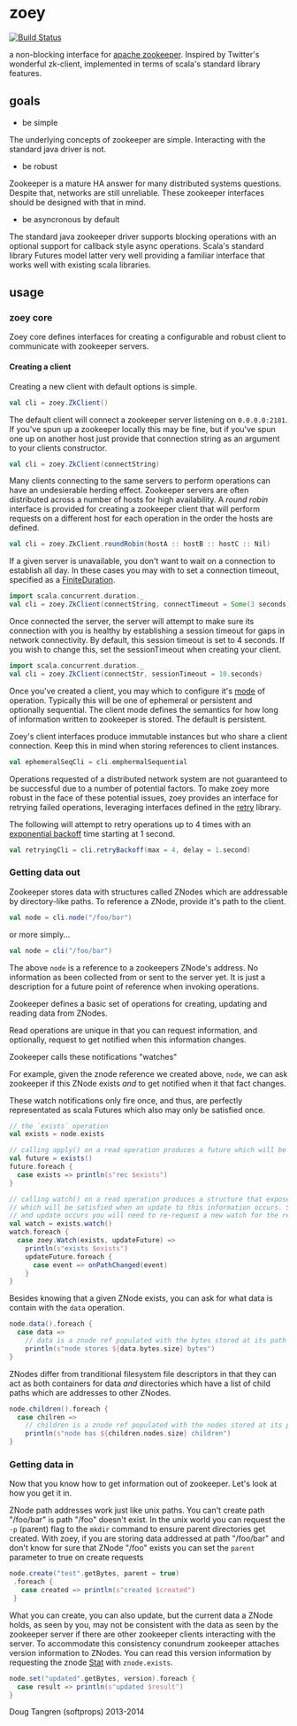 
# zoey

[![Build Status](https://travis-ci.org/softprops/zoey.svg)](https://travis-ci.org/softprops/zoey)

a non-blocking interface for [apache zookeeper](http://zookeeper.apache.org/). Inspired by Twitter's wonderful zk-client, implemented in terms of scala's standard library features.

## goals

* be simple

The underlying concepts of zookeeper are simple. Interacting with the standard java driver is not.

* be robust

Zookeeper is a mature HA answer for many distributed systems questions. Despite that, networks are still unreliable. These zookeeper interfaces should be designed with that in mind.

* be asyncronous by default

The standard java zookeeper driver supports blocking operations with an optional support for callback style async operations. Scala's standard library Futures model latter very well providing a familiar interface that works well with existing scala libraries. 

## usage

### zoey core

Zoey core defines interfaces for creating a configurable and robust client to communicate with zookeeper servers.

#### Creating a client

Creating a new client with default options is simple.

```scala
val cli = zoey.ZkClient()
```

The default client will connect a zookeeper server listening on `0.0.0.0:2181`. If you've spun up a zookeeper locally
this may be fine, but if you've spun one up on another host just provide that connection string as an argument to your clients constructor.

```scala
val cli = zoey.ZkClient(connectString)
```

Many clients connecting to the same servers to perform operations can have an undesierable herding effect. Zookeeper servers are often distributed across a number of hosts for high availability. A _round robin_ interface is provided for creating a zookeeper client that will perform requests on a different host for each operation in the order the hosts are defined.

```scala
val cli = zoey.ZkClient.roundRobin(hostA :: hostB :: hostC :: Nil)
```

If a given server is unavailable, you don't want to wait on a connection to establish all day. In these cases you may with to set a connection timeout, specified as a [FiniteDuration](http://www.scala-lang.org/api/current/index.html#scala.concurrent.duration.FiniteDuration).

```scala
import scala.concurrent.duration._
val cli = zoey.ZkClient(connectString, connectTimeout = Some(3 seconds))
```

Once connected the server, the server will attempt to make sure its connection with you is healthy by establishing a session timeout for gaps in network connectivity. By default, this session timeout is set to 4 seconds. If you wish to change this, set the sessionTimeout when creating your client.

```scala
import scala.concurrent.duration._
val cli = zoey.ZkClient(connectStr, sessionTimeout = 10.seconds)
```

Once you've created a client, you may which to configure it's [mode](http://zookeeper.apache.org/doc/r3.4.6/api/org/apache/zookeeper/CreateMode.html) of operation. Typically this will be one of ephemeral or persistent and optionally sequential.
The client mode defines the semantics for how long of information written to zookeeper is stored. The default is persistent.

Zoey's client interfaces produce immutable instances but who share a client connection. Keep this in mind when storing references to client instances.

```scala
val ephemeralSeqCli = cli.emphermalSequential
```

Operations requested of a distributed network system are not guaranteed to be successful due to a number of potential factors. To make zoey
more robust in the face of these potential issues, zoey provides an interface for retrying failed operations, leveraging interfaces defined in the [retry](https://github.com/softprops/retry) library.

The following will attempt to retry operations up to 4 times with an [exponential backoff](https://github.com/softprops/retry#backoff) time starting at 1 second.

```scala
val retryingCli = cli.retryBackoff(max = 4, delay = 1.second)
```

### Getting data out

Zookeeper stores data with structures called ZNodes which are addressable by directory-like paths. To reference a ZNode, provide it's path
to the client.

```scala
val node = cli.node("/foo/bar")
```

or more simply...

```scala
val node = cli("/foo/bar")
```

The above `node` is a reference to a zookeepers ZNode's address. No information as been collected from or sent to the server yet. It is just a description for a future point of reference when invoking operations.

Zookeeper defines a basic set of operations for creating, updating and reading data from ZNodes.

Read operations are unique in that you can request information, and optionally, request to get notified when this information changes.

Zookeeper calls these notifications "watches"

For example, given the znode reference we created above, `node`, we can ask zookeeper if this ZNode exists _and_ to get notified when it that fact changes.

These watch notifications only fire once, and thus, are perfectly representated as scala Futures which also may only be satisfied once.

```scala
// the `exists` operation
val exists = node.exists

// calling apply() on a read operation produces a future which will be satisfied once information is retried once
val future = exists()
future.foreach {
  case exists => println(s"rec $exists")
}

// calling watch() on a read operation produces a structure that exposes of the result of the operation as a Try and a future 
// which will be satisfied when an update to this information occurs. Since futures may only be satisfied once, when
// and update occurs you will need to re-request a new watch for the read operation on the ZNode
val watch = exists.watch()
watch.foreach {
  case zoey.Watch(exists, updateFuture) =>
    println(s"exists $exists")
    updateFuture.foreach {
      case event => onPathChanged(event)
    }
}
```

Besides knowing that a given ZNode exists, you can ask for what data is contain with the `data` operation.

```scala
node.data().foreach {
  case data =>
    // data is a znode ref populated with the bytes stored at its path
    println(s"node stores ${data.bytes.size} bytes")
}
```

ZNodes differ from tranditional filesystem file descriptors in that they can act as both containers for data _and_ directories which have a list of child paths which are addresses to other ZNodes.

```scala
node.children().foreach {
  case chilren =>
    // children is a znode ref populated with the nodes stored at its path
    println(s"node has ${children.nodes.size} children")
}
```

### Getting data in

Now that you know how to get information out of zookeeper. Let's look at how you get it in.

ZNode path addresses work just like unix paths. You can't create path "/foo/bar" is path "/foo" doesn't exist. In the unix world you can request the `-p` (parent) flag to the `mkdir` command to ensure parent directories get created. With zoey, if you are storing data addressed at path "/foo/bar" and
don't know for sure that ZNode "/foo" exists you can set the `parent` parameter to true on create requests

```scala
node.create("test".getBytes, parent = true)
 .foreach {
   case created => println(s"created $created")
 }
```

What you can create, you can also update, but the current data a ZNode holds, as seen by you, may not be consistent with the data as seen
by the zookeeper server if there are other zookeeper clients interacting with the server. To accommodate this consistency conundrum zookeeper
attaches version information to ZNodes. You can read this version information by requesting the znode [Stat](http://zookeeper.apache.org/doc/r3.4.6/api/org/apache/zookeeper/data/Stat.html) with `znode.exists`.

```scala
node.set("updated".getBytes, version).foreach {
  case result => println(s"updated $result")
}
```

Doug Tangren (softprops) 2013-2014
